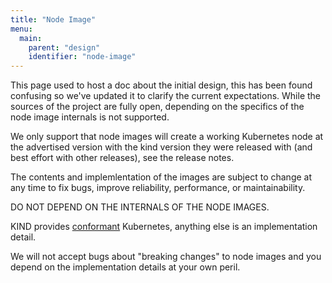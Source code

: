 ```yaml
---
title: "Node Image"
menu:
  main:
    parent: "design"
    identifier: "node-image"
---
```


This page used to host a doc about the initial design, this has been found confusing
so we've updated it to clarify the current expectations. While the sources of the project
are fully open, depending on the specifics of the node image internals is not supported.

We only support that node images will create a working Kubernetes node at the advertised version with the kind version they
were released with (and best effort with other releases), see the release notes.

The contents and implemlentation of the images are subject to change at any time
to fix bugs, improve reliability, performance, or maintainability.

DO NOT DEPEND ON THE INTERNALS OF THE NODE IMAGES.

KIND provides [conformant][conformance] Kubernetes, anything else is an implementation detail.

We will not accept bugs about "breaking changes" to node images and you depend on the implementation details at your own peril.

[conformance]: https://www.cncf.io/training/certification/software-conformance/